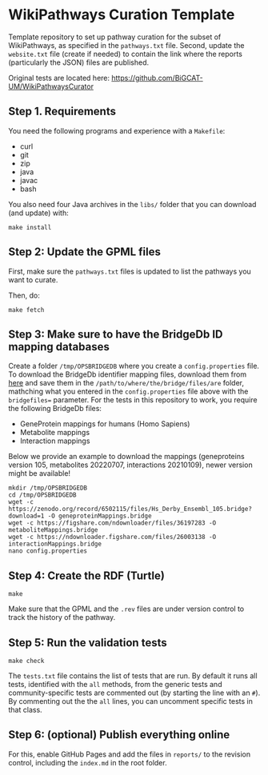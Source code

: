# WikiPathways Curation Template

Template repository to set up pathway curation for the subset of WikiPathways, as
specified in the `pathways.txt` file. Second, update the `website.txt` file 
(create if needed) to contain the link where the reports (particularly the JSON)
files are published.

Original tests are located here: https://github.com/BiGCAT-UM/WikiPathwaysCurator

## Step 1. Requirements

You need the following programs and experience with a `Makefile`:

* curl
* git
* zip
* java
* javac
* bash

You also need four Java archives in the `libs/` folder that you can download
(and update) with:

```
make install
```

## Step 2: Update the GPML files

First, make sure the `pathways.txt` files is updated to list the pathways you want
to curate.

Then, do:

```
make fetch
```

## Step 3: Make sure to have the BridgeDb ID mapping databases

Create a folder `/tmp/OPSBRIDGEDB` where you create a `config.properties` file.
To download the BridgeDb identifier mapping files, download them from
[here](https://bridgedb.github.io/data/gene_database/)
and save them in the `/path/to/where/the/bridge/files/are` folder, mathching what
you entered in the `config.properties` file above with the `bridgefiles=` parameter.
For the tests in this repository to work, you require the following BridgeDb files:
- GeneProtein mappings for humans (Homo Sapiens)
- Metabolite mappings
- Interaction mappings

Below we provide an example to download the mappings (geneproteins version 105, metabolites 20220707, interactions 20210109), newer version might be available!

```
mkdir /tmp/OPSBRIDGEDB
cd /tmp/OPSBRIDGEDB
wget -c https://zenodo.org/record/6502115/files/Hs_Derby_Ensembl_105.bridge?download=1 -O geneproteinMappings.bridge
wget -c https://figshare.com/ndownloader/files/36197283 -O metaboliteMappings.bridge
wget -c https://ndownloader.figshare.com/files/26003138 -O interactionMappings.bridge
nano config.properties
```

## Step 4: Create the RDF (Turtle)

```
make
```

Make sure that the GPML and the `.rev` files are under version control to track
the history of the pathway.

## Step 5: Run the validation tests

```
make check
```

The `tests.txt` file contains the list of tests that are run. By default it runs
all tests, identified with the `all` methods, from the generic tests and community-specific
tests are commented out (by starting the line with an `#`). By commenting out the
the `all` lines, you can uncomment specific tests in that class.

## Step 6: (optional) Publish everything online

For this, enable GitHub Pages and add the files in `reports/` to the revision
control, including the `index.md` in the root folder.
